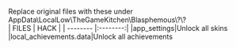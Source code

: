 Replace original files with these under AppData\LocalLow\TheGameKitchen\Blasphemous\\?\\?  
| FILES  | HACK |
| -------- |:--------:|
|app_settings|Unlock all skins
|local_achievements.data|Unlock all achievements
